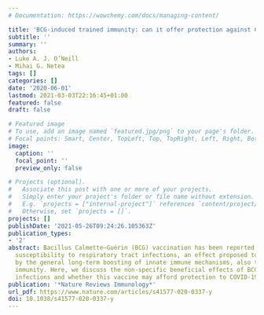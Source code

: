 ```yaml
---
# Documentation: https://wowchemy.com/docs/managing-content/

title: 'BCG-induced trained immunity: can it offer protection against COVID-19?'
subtitle: ''
summary: ''
authors:
- Luke A. J. O’Neill
- Mihai G. Netea
tags: []
categories: []
date: '2020-06-01'
lastmod: 2021-03-03T22:16:45+01:00
featured: false
draft: false

# Featured image
# To use, add an image named `featured.jpg/png` to your page's folder.
# Focal points: Smart, Center, TopLeft, Top, TopRight, Left, Right, BottomLeft, Bottom, BottomRight.
image:
  caption: ''
  focal_point: ''
  preview_only: false

# Projects (optional).
#   Associate this post with one or more of your projects.
#   Simply enter your project's folder or file name without extension.
#   E.g. `projects = ["internal-project"]` references `content/project/deep-learning/index.md`.
#   Otherwise, set `projects = []`.
projects: []
publishDate: '2021-05-26T09:24:26.105363Z'
publication_types:
- '2'
abstract: Bacillus Calmette–Guérin (BCG) vaccination has been reported to decrease
  susceptibility to respiratory tract infections, an effect proposed to be mediated
  by the general long-term boosting of innate immune mechanisms, also termed trained
  immunity. Here, we discuss the non-specific beneficial effects of BCG against viral
  infections and whether this vaccine may afford protection to COVID-19.
publication: '*Nature Reviews Immunology*'
url_pdf: https://www.nature.com/articles/s41577-020-0337-y
doi: 10.1038/s41577-020-0337-y
---
```

